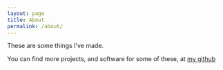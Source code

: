 ```yaml
---
layout: page
title: About
permalink: /about/
---
```


These are some things I've made. 

You can find more projects, and software for some of these, at [my github](https://github.com/dmckinnon)
